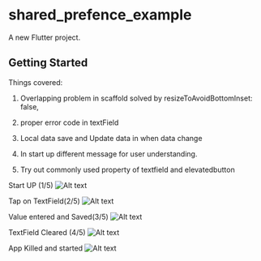 # shared_prefence_example

A new Flutter project.

## Getting Started

Things covered:

1. Overlapping problem in scaffold solved by resizeToAvoidBottomInset: false,

2. proper error code in textField

3. Local data save and Update data in when data change

4. In start up different message for user understanding.

5. Try out commonly used property of textfield and elevatedbutton


Start UP (1/5)
![Alt text](image.png)

Tap on TextField(2/5)
![Alt text](image-1.png)

Value entered and Saved(3/5)
![Alt text](image-2.png)

TextField Cleared (4/5)
![Alt text](image-3.png)

App Killed and started
![Alt text](image-4.png)
